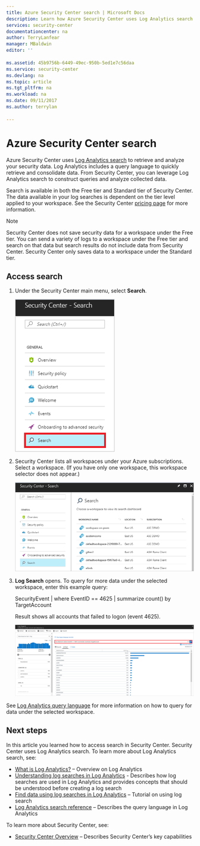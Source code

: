 ```yaml
---
title: Azure Security Center search | Microsoft Docs
description: Learn how Azure Security Center uses Log Analytics search to retrieve and analyze your security data.
services: security-center
documentationcenter: na
author: TerryLanfear
manager: MBaldwin
editor: ''

ms.assetid: 45b9756b-6449-49ec-950b-5ed1e7c56daa
ms.service: security-center
ms.devlang: na
ms.topic: article
ms.tgt_pltfrm: na
ms.workload: na
ms.date: 09/11/2017
ms.author: terrylan

---
```

# Azure Security Center search
Azure Security Center uses [Log Analytics search](../log-analytics/log-analytics-log-searches.md) to retrieve and analyze your security data. Log Analytics includes a query language to quickly retrieve and consolidate data. From Security Center, you can leverage Log Analytics search to construct queries and analyze collected data.

Search is available in both the Free tier and Standard tier of Security Center.  The data available in your log searches is dependent on the tier level applied to your workspace.  See the Security Center [pricing page](../security-center/security-center-pricing.md) for more information.


> [!NOTE]
> Security Center does not save security data for a workspace under the Free tier. You can send a variety of logs to a workspace under the Free tier and search on that data but search results do not include data from Security Center. Security Center only saves data to a workspace under the Standard tier.
>
>

## Access search
1. Under the Security Center main menu, select **Search**.

   ![Select Log search][1]

2. Security Center lists all workspaces under your Azure subscriptions. Select a workspace. (If you have only one workspace, this workspace selector does not appear.)

   ![Select a workspace][2]

3. **Log Search** opens. To query for more data under the selected workspace, enter this example query:

   SecurityEvent | where EventID == 4625 | summarize count() by TargetAccount

   Result shows all accounts that failed to logon (event 4625).

   ![Search results][3]

See [Log Analytics query language](../log-analytics/log-analytics-search-reference.md) for more information on how to query for data under the selected workspace.

## Next steps
In this article you learned how to access search in Security Center. Security Center uses Log Analytics search. To learn more about Log Analytics search, see:

- [What is Log Analytics?](../log-analytics/log-analytics-overview.md) – Overview on Log Analytics
- [Understanding log searches in Log Analytics](../log-analytics/log-analytics-log-search-new.md) - Describes how log searches are used in Log Analytics and provides concepts that should be understood before creating a log search
- [Find data using log searches in Log Analytics](../log-analytics/log-analytics-log-searches.md) – Tutorial on using log search
- [Log Analytics search reference](../log-analytics/log-analytics-search-reference.md) – Describes the query language in Log Analytics

To learn more about Security Center, see:

- [Security Center Overview](security-center-intro.md) – Describes Security Center’s key capabilities

<!--Image references-->
[1]: ./media/security-center-search/search.png
[2]: ./media/security-center-search/workspace-selector.png
[3]: ./media/security-center-search/log-search.png

